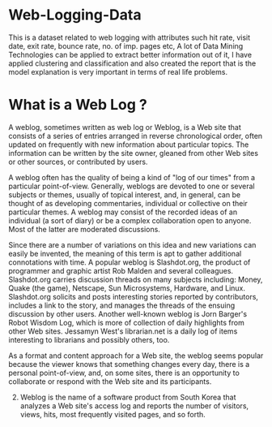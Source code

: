 # Web-Logging-Data
This is a dataset related to web logging with attributes such hit rate, visit date, exit rate, bounce rate, no. of imp. pages etc, A lot of Data Mining Technologies can be applied to extract better information out of it, I have applied clustering and classification and also created the report that is the model explanation is very important in terms of real life problems.


# What is a Web Log ?

A weblog, sometimes written as web log or Weblog, is a Web site that consists of a series of entries arranged in reverse chronological order, often updated on frequently with new information about particular topics. The information can be written by the site owner, gleaned from other Web sites or other sources, or contributed by users.


A weblog often has the quality of being a kind of "log of our times" from a particular point-of-view. Generally, weblogs are devoted to one or several subjects or themes, usually of topical interest, and, in general, can be thought of as developing commentaries, individual or collective on their particular themes. A weblog may consist of the recorded ideas of an individual (a sort of diary) or be a complex collaboration open to anyone. Most of the latter are moderated discussions.

Since there are a number of variations on this idea and new variations can easily be invented, the meaning of this term is apt to gather additional connotations with time. A popular weblog is Slashdot.org, the product of programmer and graphic artist Rob Malden and several colleagues. Slashdot.org carries discussion threads on many subjects including: Money, Quake (the game), Netscape, Sun Microsystems, Hardware, and Linux. Slashdot.org solicits and posts interesting stories reported by contributors, includes a link to the story, and manages the threads of the ensuing discussion by other users. Another well-known weblog is Jorn Barger's Robot Wisdom Log, which is more of collection of daily highlights from other Web sites. Jessamyn West's librarian.net is a daily log of items interesting to librarians and possibly others, too.

As a format and content approach for a Web site, the weblog seems popular because the viewer knows that something changes every day, there is a personal point-of-view, and, on some sites, there is an opportunity to collaborate or respond with the Web site and its participants.

2) Weblog is the name of a software product from South Korea that analyzes a Web site's access  log and reports the number of visitors, views, hits, most frequently visited pages, and so forth.
